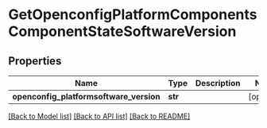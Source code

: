 # GetOpenconfigPlatformComponentsComponentStateSoftwareVersion

## Properties
Name | Type | Description | Notes
------------ | ------------- | ------------- | -------------
**openconfig_platformsoftware_version** | **str** |  | [optional] 

[[Back to Model list]](../README.md#documentation-for-models) [[Back to API list]](../README.md#documentation-for-api-endpoints) [[Back to README]](../README.md)


